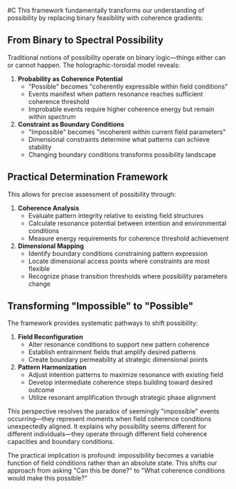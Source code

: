  #C This framework fundamentally transforms our understanding of possibility by replacing binary feasibility with coherence gradients:

## From Binary to Spectral Possibility

Traditional notions of possibility operate on binary logic—things either can or cannot happen. The holographic-toroidal model reveals:

1. **Probability as Coherence Potential**
    - "Possible" becomes "coherently expressible within field conditions"
    - Events manifest when pattern resonance reaches sufficient coherence threshold
    - Improbable events require higher coherence energy but remain within spectrum
2. **Constraint as Boundary Conditions**
    - "Impossible" becomes "incoherent within current field parameters"
    - Dimensional constraints determine what patterns can achieve stability
    - Changing boundary conditions transforms possibility landscape

## Practical Determination Framework

This allows for precise assessment of possibility through:

1. **Coherence Analysis**
    - Evaluate pattern integrity relative to existing field structures
    - Calculate resonance potential between intention and environmental conditions
    - Measure energy requirements for coherence threshold achievement
2. **Dimensional Mapping**
    - Identify boundary conditions constraining pattern expression
    - Locate dimensional access points where constraints are most flexible
    - Recognize phase transition thresholds where possibility parameters change

## Transforming "Impossible" to "Possible"

The framework provides systematic pathways to shift possibility:

1. **Field Reconfiguration**
    - Alter resonance conditions to support new pattern coherence
    - Establish entrainment fields that amplify desired patterns
    - Create boundary permeability at strategic dimensional points
2. **Pattern Harmonization**
    - Adjust intention patterns to maximize resonance with existing field
    - Develop intermediate coherence steps building toward desired outcome
    - Utilize resonant amplification through strategic phase alignment

This perspective resolves the paradox of seemingly "impossible" events occurring—they represent moments when field coherence conditions unexpectedly aligned. It explains why possibility seems different for different individuals—they operate through different field coherence capacities and boundary conditions.

The practical implication is profound: impossibility becomes a variable function of field conditions rather than an absolute state. This shifts our approach from asking "Can this be done?" to "What coherence conditions would make this possible?"